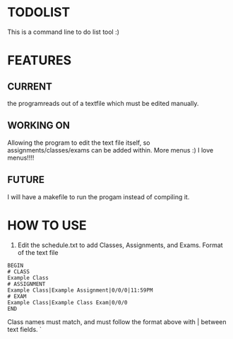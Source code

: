 # TODOLIST
This is a command line to do list tool :)

# FEATURES
## CURRENT
the programreads out of a textfile which must be edited manually.
## WORKING ON
Allowing the program to edit the text file itself, so assignments/classes/exams can be added within. 
More menus :) I love menus!!!!
## FUTURE
I will have a makefile to run the progam instead of compiling it.

# HOW TO USE
1. Edit the schedule.txt to add Classes, Assignments, and Exams. 
Format of the text file
```
BEGIN
# CLASS
Example Class
# ASSIGNMENT 
Example Class|Example Assignment|0/0/0|11:59PM
# EXAM
Example Class|Example Class Exam|0/0/0
END
```
Class names must match, and must follow the format above with | between text fields. `

